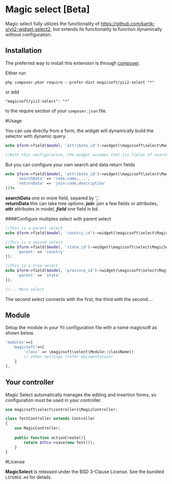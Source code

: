 Magic select [Beta]
============
Magic select fully utilizes the functionality of https://github.com/kartik-v/yii2-widget-select2, but extends its functionality to function dynamically without configuration.

Installation
------------

The preferred way to install this extension is through [composer](http://getcomposer.org/download/).

Either run

```
php composer.phar require --prefer-dist magicsoft/yii2-select "*"
```

or add

```
"magicsoft/yii2-select": "*"
```

to the require section of your `composer.json` file.

#Usage

You can use directly from a form, the widget will dynamically build the selector with dynamic query.

```php
echo $form->field($model, 'attribute_id')->widget(\magicsoft\select\MagicSelect::className(), []);

//With this configuration, the widget assumes that its fields of search and return of data are: 'name' or 'description'
```

But you can configure your own search and data return fields
```php
echo $form->field($model, 'attribute_id')->widget(\magicsoft\select\MagicSelect::className(), [
     'searchData' => 'code,name,...',
     'returnData' => 'join:code,description' 
])?>
```
**searchData** one or more field, separed by ','. <br />
**returnData** this can take tree options: ***join***: join a few fields or attributes, ***attr*** attributes in model, ***field*** one field in bd.


####Configure multiples select with parent select

```php
//This is a parent select
echo $form->field($model, 'country_id')->widget(\magicsoft\select\MagicSelect::className(), []);

//This is a second select
echo $form->field($model, 'state_id')->widget(\magicsoft\select\MagicSelect::className(), [
     'parent' => 'country'
]);

//This is a tree select
echo $form->field($model, 'province_id')->widget(\magicsoft\select\MagicSelect::className(), [
     'parent' => 'state'
]);

//... More select
```
The second select connects with the first, the third with the second....


## Module
Setup the module in your Yii configuration file with a name magicsoft as shown below.

```php
'modules'=>[
   'magicsoft'=>[
        'class' => \magicsoft\select\Module::className()
        // other settings (refer documentation)
    ]
],
```

## Your controller
Magic Select automatically manages the editing and insertion forms, so configuration must be used in your controller.

```php
use magicsoft\select\controllers\MagicController;

class TestController extends Controller
{
    use MagicController;
    
    public function actionCreate(){
        return $this->save(new Test());
    }
}
```
#License

**MagicSelect** is released under the BSD 3-Clause License. See the bundled `LICENSE.md` for details.